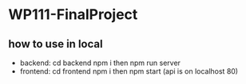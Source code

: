 # WP111-FinalProject

## how to use in local
- backend: cd backend npm i  then npm run server 
- frontend: cd frontend npm i then npm start (api is on localhost 80)
